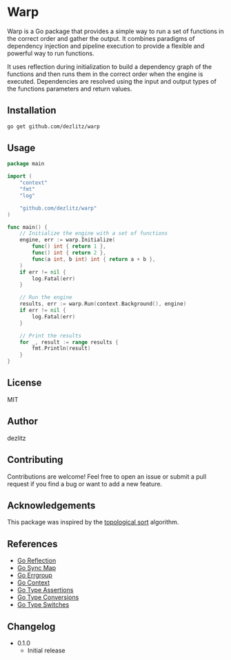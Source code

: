 # Warp

Warp is a Go package that provides a simple way to run a set of functions in the correct order and gather the output.
It combines paradigms of dependency injection and pipeline execution to provide a flexible and powerful way to run functions.

It uses reflection during initialization to build a dependency graph of the functions and then runs them in the correct order when the engine is executed. Dependencies are resolved using the input and output types of the functions
parameters and return values.

## Installation

```bash
go get github.com/dezlitz/warp
```

## Usage

```go
package main

import (
    "context"
    "fmt"
    "log"

    "github.com/dezlitz/warp"
)

func main() {
    // Initialize the engine with a set of functions
    engine, err := warp.Initialize(
        func() int { return 1 },
        func() int { return 2 },
        func(a int, b int) int { return a + b },
    )
    if err != nil {
        log.Fatal(err)
    }

    // Run the engine
    results, err := warp.Run(context.Background(), engine)
    if err != nil {
        log.Fatal(err)
    }

    // Print the results
    for _, result := range results {
        fmt.Println(result)
    }
}
```

## License

MIT

## Author

dezlitz

## Contributing

Contributions are welcome! Feel free to open an issue or submit a pull request if you find a bug or want to add a new feature.

## Acknowledgements

This package was inspired by the [topological sort](https://en.wikipedia.org/wiki/Topological_sorting) algorithm.

## References

- [Go Reflection](https://blog.golang.org/laws-of-reflection)
- [Go Sync Map](https://pkg.go.dev/sync#Map)
- [Go Errgroup](https://pkg.go.dev/golang.org/x/sync/errgroup)
- [Go Context](https://pkg.go.dev/context)
- [Go Type Assertions](https://tour.golang.org/methods/15)
- [Go Type Conversions](https://tour.golang.org/methods/9)
- [Go Type Switches](https://tour.golang.org/methods/16)

## Changelog

- 0.1.0
  - Initial release
